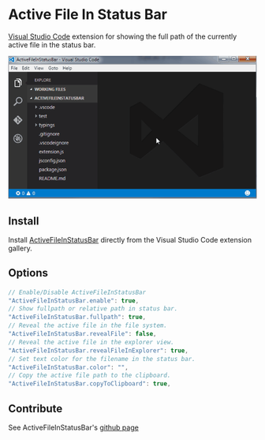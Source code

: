 # Active File In Status Bar #
[Visual Studio Code](https://code.visualstudio.com/) extension for showing the full path of the currently active file in the status bar.

![ActiveFileInStatusBar in action](media/ActiveFileInStatusBar.gif)

## Install ##
Install [ActiveFileInStatusBar](https://marketplace.visualstudio.com/items?itemName=RoscoP.ActiveFileInStatusBar) directly from the Visual Studio Code extension gallery. 

## Options ##

```javascript
// Enable/Disable ActiveFileInStatusBar
"ActiveFileInStatusBar.enable": true,
// Show fullpath or relative path in status bar.
"ActiveFileInStatusBar.fullpath": true,
// Reveal the active file in the file system.
"ActiveFileInStatusBar.revealFile": false,
// Reveal the active file in the explorer view.
"ActiveFileInStatusBar.revealFileInExplorer": true,
// Set text color for the filename in the status bar.
"ActiveFileInStatusBar.color": "",
// Copy the active file path to the clipboard.
"ActiveFileInStatusBar.copyToClipboard": true,
```

## Contribute ##
See ActiveFileInStatusBar's [github page](https://github.com/RoscoP/ActiveFileInStatusBar)
